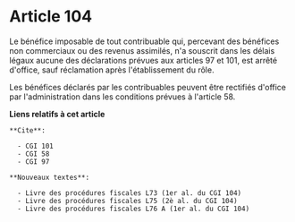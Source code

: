 # Article 104

Le bénéfice imposable de tout contribuable qui, percevant des bénéfices non commerciaux ou des revenus assimilés, n'a
souscrit dans les délais légaux aucune des déclarations prévues aux articles 97 et 101, est arrêté d'office, sauf réclamation
après l'établissement du rôle.

Les bénéfices déclarés par les contribuables peuvent être rectifiés d'office par l'administration dans les conditions prévues
à l'article 58.

**Liens relatifs à cet article**

	**Cite**:

	  - CGI 101
	  - CGI 58
	  - CGI 97

	**Nouveaux textes**:

	  - Livre des procédures fiscales L73 (1er al. du CGI 104)
	  - Livre des procédures fiscales L75 (2è al. du CGI 104)
	  - Livre des procédures fiscales L76 A (1er al. du CGI 104)

